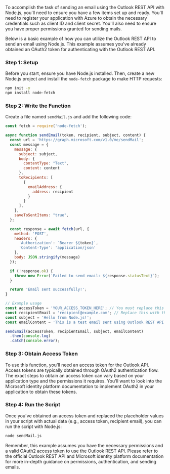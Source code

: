 To accomplish the task of sending an email using the Outlook REST API with Node.js, you'll need to ensure you have a few items set up and ready. You'll need to register your application with Azure to obtain the necessary credentials such as client ID and client secret. You'll also need to ensure you have proper permissions granted for sending mails.

Below is a basic example of how you can utilize the Outlook REST API to send an email using Node.js. This example assumes you've already obtained an OAuth2 token for authenticating with the Outlook REST API.

### Step 1: Setup

Before you start, ensure you have Node.js installed. Then, create a new Node.js project and install the `node-fetch` package to make HTTP requests:

```bash
npm init -y
npm install node-fetch
```

### Step 2: Write the Function

Create a file named `sendMail.js` and add the following code:

```js
const fetch = require('node-fetch');

async function sendEmail(token, recipient, subject, content) {
  const url = 'https://graph.microsoft.com/v1.0/me/sendMail';
  const message = {
    message: {
      subject: subject,
      body: {
        contentType: "Text",
        content: content
      },
      toRecipients: [
        {
          emailAddress: {
            address: recipient
          }
        }
      ],
    },
    saveToSentItems: "true",
  };

  const response = await fetch(url, {
    method: 'POST',
    headers: {
      'Authorization': `Bearer ${token}`,
      'Content-Type': 'application/json'
    },
    body: JSON.stringify(message)
  });

  if (!response.ok) {
    throw new Error(`Failed to send email: ${response.statusText}`);
  }

  return 'Email sent successfully!';
}

// Example usage
const accessToken = 'YOUR_ACCESS_TOKEN_HERE'; // You must replace this with your actual access token
const recipientEmail = 'recipient@example.com'; // Replace this with the recipient's email address
const subject = 'Hello from Node.js!';
const emailContent = 'This is a test email sent using Outlook REST API and Node.js.';

sendEmail(accessToken, recipientEmail, subject, emailContent)
  .then(console.log)
  .catch(console.error);
```

### Step 3: Obtain Access Token

To use this function, you'll need an access token for the Outlook API. Access tokens are typically obtained through OAuth2 authentication flow. The exact steps to obtain an access token can vary based on your application type and the permissions it requires. You'll want to look into the Microsoft identity platform documentation to implement OAuth2 in your application to obtain these tokens.

### Step 4: Run the Script

Once you've obtained an access token and replaced the placeholder values in your script with actual data (e.g., access token, recipient email), you can run the script with Node.js:

```bash
node sendMail.js
```

Remember, this example assumes you have the necessary permissions and a valid OAuth2 access token to use the Outlook REST API. Please refer to the official Outlook REST API and Microsoft identity platform documentation for more in-depth guidance on permissions, authentication, and sending emails.